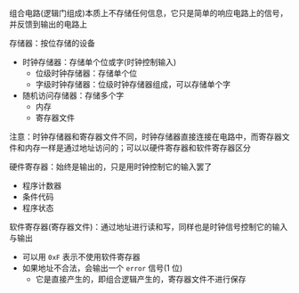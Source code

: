 组合电路(逻辑门组成)本质上不存储任何信息，它只是简单的响应电路上的信号，并反馈到输出的电路上

存储器：按位存储的设备
- 时钟存储器：存储单个位或字(时钟控制输入)
	- 位级时钟存储器：存储单个位
	- 字级时钟存储器：位级时钟存储器组成，可以存储单个字
- 随机访问存储器：存储多个字
	- 内存
	- 寄存器文件

注意：时钟存储器和寄存器文件不同，时钟存储器直接连接在电路中，而寄存器文件和内存一样是通过地址访问的；可以以硬件寄存器和软件寄存器区分

硬件寄存器：始终是输出的，只是用时钟控制它的输入罢了
- 程序计数器
- 条件代码
- 程序状态

软件寄存器(寄存器文件)：通过地址进行读和写，同样也是时钟信号控制它的输入与输出
- 可以用 `0xF` 表示不使用软件寄存器
- 如果地址不合法，会输出一个 `error` 信号(1 位)
	- 它是直接产生的，即组合逻辑产生的，寄存器文件不进行保存